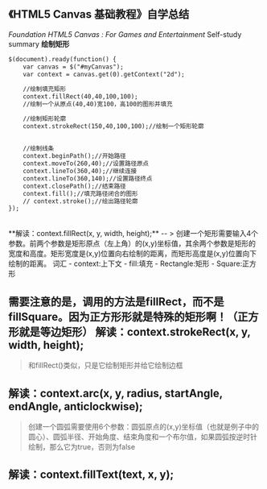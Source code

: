 ## 《HTML5 Canvas 基础教程》自学总结
*Foundation HTML5 Canvas : For Games and Entertainment* Self-study summary
**绘制矩形**
```html
$(document).ready(function() {
    var canvas = $("#myCanvas");
    var context = canvas.get(0).getContext("2d");
  
    //绘制填充矩形
    context.fillRect(40,40,100,100);
    //绘制一个从原点(40,40)宽100，高100的图形并填充

    //绘制矩形轮廓
    context.strokeRect(150,40,100,100);//绘制一个矩形轮廓
    
    
    //绘制线条
    context.beginPath();//开始路径
    context.moveTo(260,40);//设置路径原点
    context.lineTo(360,40);//继续连接
    context.lineTo(360,140);//设置路径终点
    context.closePath();//结束路径
    context.fill();//填充路径闭合的图形
    // context.stroke();//绘出路径轮廓
});
```
<br>
**解读：context.fillRect(x, y, width, height);**
--
> 创建一个矩形需要输入4个参数。前两个参数是矩形原点（左上角）的(x,y)坐标值，其余两个参数是矩形的宽度和高度。矩形宽度是(x,y)位置向右绘制的距离，而矩形高度是(x,y)位置向下绘制的距离。
词汇
- context:上下文
- fill:填充
- Rectangle:矩形
- Square:正方形  

需要注意的是，调用的方法是fillRect，而不是fillSquare。因为正方形形就是特殊的矩形啊！（正方形就是等边矩形）
**解读：context.strokeRect(x, y, width, height);**
--
> 和fillRect()类似，只是它绘制矩形并给它绘制边框

**解读：context.arc(x, y, radius, startAngle, endAngle, anticlockwise);**
--
> 创建一个圆弧需要使用6个参数：圆弧原点的(x,y)坐标值（也就是例子中的圆心）、圆弧半径、开始角度、结束角度和一个布尔值，如果圆弧按逆时针绘制，那么它为true，否则为false

**解读：context.fillText(text, x, y);**
--
> 